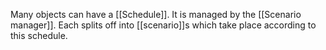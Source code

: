Many objects can have a [[Schedule]]. It is managed by the [[Scenario manager]]. Each splits off into [[scenario]]s which take place according to this schedule.